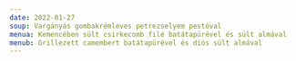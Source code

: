 ```yaml
---
date: 2022-01-27
soup: Vargányás gombakrémleves petrezselyem pestóval
menua: Kemencében sült csirkecomb filé batátapürével és sült almával
menub: Grillezett camembert batátapürével és diós sült almával
---
```

